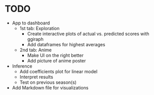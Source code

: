 # TODO

- App to dashboard
  - 1st tab: Exploration
    - Create interactive plots of actual vs. predicted scores with ggiraph
    - Add dataframes for highest averages
  - 2nd tab: Anime
    - Make UI on the right better
    - Add picture of anime poster
- Inference
  - Add coefficients plot for linear model
  - Interpret results
  - Test on previous season(s)
- Add Markdown file for visualizations
